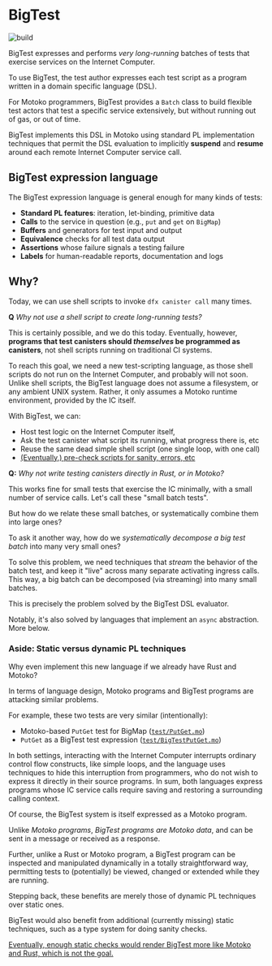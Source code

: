 # BigTest

![build](https://github.com/matthewhammer/motoko-bigtest/workflows/build/badge.svg)

BigTest expresses and performs _very long-running_ batches of tests that
exercise services on the Internet Computer.

To use BigTest, the test author expresses each test script as a
program written in a domain specific language (DSL).

For Motoko programmers, BigTest provides a `Batch` class to build
flexible test actors that test a specific service extensively, but
without running out of gas, or out of time.

BigTest implements this DSL in Motoko using standard PL implementation
techniques that permit the DSL evaluation to implicitly **suspend**
and **resume** around each remote Internet Computer service call.

## BigTest expression language

The BigTest expression language is general enough for many kinds of tests:

 - **Standard PL features**: iteration, let-binding, primitive data
 - **Calls** to the service in question (e.g., `put` and `get` on `BigMap`)
 - **Buffers** and generators for test input and output
 - **Equivalence** checks for all test data output
 - **Assertions** whose failure signals a testing failure
 - **Labels** for human-readable reports, documentation and logs

## Why?

Today, we can use shell scripts to invoke `dfx canister call` many times.

**Q** _Why not use a shell script to create long-running tests?_

This is certainly possible, and we do this today.  Eventually,
however, **programs that test canisters should _themselves_ be
programmed as canisters**, not shell scripts running on traditional CI
systems.

To reach this goal, we need a new test-scripting language, as those
shell scripts do not run on the Internet Computer, and probably will
not soon.  Unlike shell scripts, the BigTest language does not assume
a filesystem, or any ambient UNIX system.  Rather, it only
assumes a Motoko runtime environment, provided by the IC itself.

With BigTest, we can:

- Host test logic on the Internet Computer itself,
- Ask the test canister what script its running, what progress there is, etc
- Reuse the same dead simple shell script (one single loop, with one call)
- [(Eventually,) pre-check scripts for sanity, errors, etc](https://arxiv.org/pdf/1608.06012.pdf)


**Q:** _Why not write testing canisters directly in Rust, or in Motoko?_

This works fine for small tests that exercise the IC minimally, with a
small number of service calls.  Let's call these "small batch tests".

But how do we relate these small batches, or systematically combine
them into large ones?

To ask it another way, how do we _systematically decompose a big test
batch_ into many very small ones?

To solve this problem, we need techniques that _stream_ the behavior
of the batch test, and keep it "live" across many separate activating
ingress calls.  This way, a big batch can be decomposed (via
streaming) into many small batches.

This is precisely the problem solved by the BigTest DSL evaluator.

Notably, it's also solved by languages that implement an `async`
abstraction.  More below.


### Aside: Static versus dynamic PL techniques

Why even implement this new language if we already have Rust and Motoko?

In terms of language design, Motoko programs and BigTest programs are
attacking similar problems.

For example, these two tests are very similar (intentionally):

 - Motoko-based `PutGet` test for BigMap ([`test/PutGet.mo`](https://github.com/dfinity/motoko-bigmap/blob/master/test/PutGet.mo))
 - `PutGet` as a BigTest test expression ([`test/BigTestPutGet.mo`](https://github.com/dfinity/motoko-bigmap/blob/master/test/BigTestPutGet.mo))

In both settings, interacting with the Internet Computer interrupts
ordinary control flow constructs, like simple loops, and the language
uses techniques to hide this interruption from programmers, who do not
wish to express it directly in their source programs. In sum, both
languages express programs whose IC service calls require saving and
restoring a surrounding calling context.

Of course, the BigTest system is itself expressed as a Motoko program.

Unlike _Motoko programs_, _BigTest programs are Motoko data_, and can
be sent in a message or received as a response.

Further, unlike a Rust or Motoko program, a BigTest program can be
inspected and manipulated dynamically in a totally straightforward
way, permitting tests to (potentially) be viewed, changed or extended
while they are running.

Stepping back, these benefits are merely those of dynamic PL
techniques over static ones.

BigTest would also benefit from additional (currently missing) static
techniques, such as a type system for doing sanity checks.

[Eventually, enough static checks would render BigTest more like Motoko
and Rust, which is not the goal.](https://arxiv.org/pdf/1608.06012.pdf)
